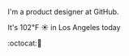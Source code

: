 I'm a product designer at GitHub.

It's 102&#8457; &#9728; in Los Angeles today

:octocat::tangerine: